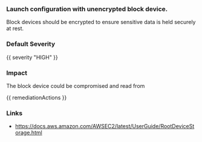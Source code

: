 
### Launch configuration with unencrypted block device.

Block devices should be encrypted to ensure sensitive data is held securely at rest.

### Default Severity
{{ severity "HIGH" }}

### Impact
The block device could be compromised and read from

<!-- DO NOT CHANGE -->
{{ remediationActions }}

### Links
- https://docs.aws.amazon.com/AWSEC2/latest/UserGuide/RootDeviceStorage.html
        